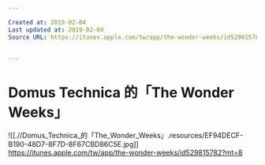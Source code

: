 ```yaml
---

Created at: 2019-02-04
Last updated at: 2019-02-04
Source URL: https://itunes.apple.com/tw/app/the-wonder-weeks/id529815782?mt=8


---
```


# Domus Technica 的「The Wonder Weeks」


![[.//Domus_Technica_的「The_Wonder_Weeks」.resources/EF94DECF-B190-48D7-8F7D-8F67CBD86C5E.jpg]]
<https://itunes.apple.com/tw/app/the-wonder-weeks/id529815782?mt=8>

